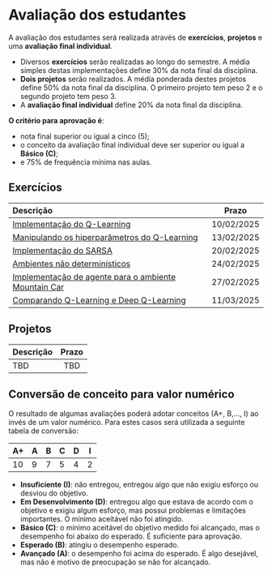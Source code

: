 # Avaliação dos estudantes

A avaliação dos estudantes será realizada através de **exercícios**, **projetos** e uma **avaliação final individual**.

* Diversos **exercícios** serão realizadas ao longo do semestre. A média simples destas implementações define 30% da nota final da disciplina.
* **Dois projetos** serão realizados. A média ponderada destes projetos define 50% da nota final da disciplina. O primeiro projeto tem peso 2 e o segundo projeto tem peso 3.
* A **avaliação final individual** define 20% da nota final da disciplina.

**O critério para aprovação é**:

* nota final superior ou igual a cinco (5);
* o conceito da avaliação final individual deve ser superior ou igual a **Básico (C)**;
* e 75% de frequência mínima nas aulas.

## Exercícios

| Descrição                                                    | Prazo            |
|:-------------------------------------------------------------|:-------------------:|
| [Implementação do Q-Learning](./classes/05_q_learning/index.md)              | 10/02/2025 |
| [Manipulando os hiperparâmetros do Q-Learning](./classes/05_x_hyperparameters/index.md) | 13/02/2025 |
| [Implementação do SARSA](./classes/05_x_sarsa/index.md)                        | 20/02/2025 |
| [Ambientes não determinísticos](./classes/06_non_determ/index.md)              | 24/02/2025 | 
| [Implementação de agente para o ambiente Mountain Car](./classes/09_more_complex/index.md) | 27/02/2025 |
| [Comparando Q-Learning e Deep Q-Learning](./classes/15_deep_q_learning/index.md) | 11/03/2025 |

## Projetos

| Descrição                                              | Prazo            |
|:-----------------------------------------------------------|:-------------------:|
| TBD   |   TBD   |


## Conversão de conceito para valor numérico

O resultado de algumas avaliações poderá adotar conceitos (A+, B,..., I) ao invés de um valor numérico. Para estes casos será utilizada a seguinte tabela de conversão:

| A+ | A | B | C | D | I |
|----|---|---|---|---|---|
| 10 | 9 | 7 | 5 | 4 | 2 |

* **Insuficiente (I)**: não entregou, entregou algo que não exigiu esforço ou desviou do objetivo.
* **Em Desenvolvimento (D)**: entregou algo que estava de acordo com o objetivo e exigiu algum esforço, mas possui problemas e limitações importantes. O mínimo aceitável não foi atingido.
* **Básico (C)**: o mínimo aceitável do objetivo medido foi alcançado, mas o desempenho foi abaixo do esperado. É suficiente para aprovação.
* **Esperado (B)**: atingiu o desempenho esperado.
* **Avançado (A)**: o desempenho foi acima do esperado. É algo desejável, mas não é motivo de preocupação se não for alcançado.


